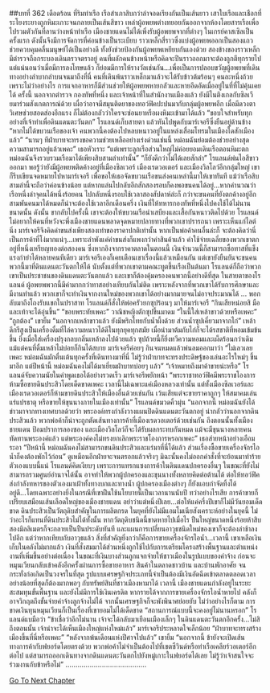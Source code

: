##บทที่ 362 เดือดร้อน
ที่ริมท่าเรือ เรือสำเภาสิบกว่าลำจอดเรียงกันเป็นเส้นยาว เสาใบเรือและเชือกที่ระโยงระยางถูกหิมะเกาะจนกลายเป็นเส้นสีขาว เหล่าผู้อพยพต่างทยอยกันออกจากห้องโดยสารเรือเพื่อไปรวมตัวกันที่ลานว่างหน้าท่าเรือ
เมืองชายแดนไม่ได้เพิ่งรับผู้อพยพจากที่ต่างๆ ในเกรย์คาสเซิลเป็นครั้งแรก ดังนั้นจึงมีการจัดการที่ค่อนข้างเป็นระเบียบ ราวเหล็กสี่ราวซึ่งแบ่งผู้อพยพออกเป็นสองแถวช่วยควบคุมคลื่นมนุษย์ได้เป็นอย่างดี ทั้งยังช่วยป้องกันผู้อพยพเหยียบกันเองด้วย สองข้างของราวเหล็กมีตำรวจถือกระบองเดินตรวจตราอยู่ คนที่ผลักคนข้างหน้าหรือคิดจะปีนราวออกมาจะต้องถูกตีทุกรายไป แต่แน่นอนว่าเมื่อมีการลงโทษแล้ว ก็ย่อมมีการให้รางวัลเช่นกัน...เพื่อเป็นการปลอบขวัญผู้อพยพที่เดินทางอย่างลำบากลำบนจนมาถึงที่นี่ คนที่เดินพ้นราวเหล็กมาแล้วจะได้รับข้าวต้มร้อนๆ คนละหนึ่งถ้วย เพราะไม่ว่าอย่างไร การแจกอาหารก็มีส่วนช่วยให้ผู้อพยพหายกลัวและหายอึดอัดเมื่ออยู่ในที่ที่ไม่คุ้นเคยได้
ครั้งนี้ นอกจากตำรวจ กองทัพที่หนึ่ง และเจ้าหน้าที่ในสำนักงานเมืองแล้ว ยังมีไนติงเกลกับซิลเวียมาร่วมสังเกตการณ์ด้วย เผื่อว่าอาจมีสมุนติดยาของทอว์ฟิคปะปนมากับกลุ่มผู้อพยพอีก เมื่อมีดวงตาวิเศษช่วยสอดส่องอีกแรง ก็ไม่ต้องกลัวว่าใครจะซ่อนยาหรือผงหิมะเข้ามาได้แล้ว
“ขอบใจสำหรับทุกอย่างที่เจ้าทำเพื่อดินแดนตะวันตก” โรแลนด์เก็บสายตา แล้วหันไปพูดกับมาร์เจอรีซึ่งยืนอยู่ด้านข้าง “หากไม่ได้ขบวนเรือของเจ้า คนพวกนี้คงต้องไปหลบหนาวอยู่ในแหล่งเสื่อมโทรมในเมืองใดสักเมืองแล้ว”
“นานๆ ทีฝ่าบาทจะทรงขอความช่วยเหลืออย่างเร่งด่วนเช่นนี้ หม่อมฉันย่อมต้องช่วยอย่างสุดความสามารถอยู่แล้วเพคะ” เธอหัวเราะ “แต่เพราะลูกเรือส่วนใหญ่ไม่ค่อยยอมเดินเรือตอนหิมะตก หม่อมฉันจึงรวบรวมเรือมาได้เพียงสิบสามลำเท่านั้น”
“ก็ยังดีกว่าไม่ได้เลยสักลำ” โรแลนด์พ่นไอสีขาวออกมา พอรู้ว่ายังมีผู้อพยพติดค้างอยู่ที่เมืองซิลเวอร์ เมืองเรดวอเตอร์ และเมืองวิลโลว์อีกกลุ่มใหญ่ เขาก็รีบเขียนจดหมายไปหามาร์เจอรี เพื่อขอให้เธอจัดขบวนเรือขนส่งคนเหล่านี้มาให้เขาทันที
แม้ว่าเรือสิบสามลำนี้จะถือว่าค่อนข้างน้อย แต่หากแล่นไปกลับอีกสักสองรอบก็คงพอขนคนได้อยู่...หากคำนวณว่าเรือหนึ่งลำจุคนได้หนึ่งร้อยคน ไปกลับหนึ่งรอบใช้เวลาสองสัปดาห์ล่ะก็ กว่าจะขนคนที่ยังตกค้างอยู่อีกสามพันคนมาได้หมดก็น่าจะต้องใช้เวลาอีกเดือนครึ่ง เงินที่ให้ทหารกองทัพที่หนึ่งไปคงใช้ได้ไม่นานขนาดนั้น ดังนั้น ขากลับไปครั้งนี้ เขาจะต้องให้ขบวนเรือนำเสบียงและเสื้อกันหนาวติดไปด้วย โรแลนด์ไม่อยากให้คนที่หวังจะพึ่งเมืองชายแดนพลาดจุดหมายปลายทางที่พวกเขาปรารถนา
เพราะเห็นแก่ไลต์นิ่ง มาร์เจอรีจึงคิดค่าขนส่งเพียงสองเท่าของราคาปกติเท่านั้น หากเป็นพ่อค้าคนอื่นล่ะก็ จะต้องคิดว่านี่เป็นการค้าที่โง่มากแน่ๆ...เพราะลำพังแค่ค่าขนส่งก็แพงกว่าค่าสินค้าแล้ว ค่าใช้จ่ายเฉลี่ยของพวกเขาตกอยู่ที่หนึ่งเหรียญทองต่อสองคน ซึ่งหากอิงจากราคาตลาดในตอนนี้ เงินจำนวนนี้ก็สามารถซื้อทาสที่แข็งแรงกำยำได้หลายคนทีเดียว มาร์เจอรีเองก็เคยเตือนเขาเรื่องนี้แล้วเหมือนกัน แต่เขายังยืนยันจะขนคนพวกนี้มาที่ดินแดนตะวันตกให้ได้
นับตั้งแต่ที่พวกเขาตามคณะทูตขึ้นเรือเป็นต้นมา โรแลนด์ก็ถือว่าพวกเขาเป็นประชาชนของดินแดนตะวันตกแล้ว และเขาก็ต้องคุ้มครองคนพวกนี้อย่างดีที่สุด ในสายตาของโรแลนด์ ผู้อพยพพวกนี้มีค่ามากกว่าทาสอย่างเทียบกันไม่ติด เพราะหลังจากที่พวกเขาได้รับการศึกษาและมีงานทำแล้ว พวกเขาก็จะทำเงินจากงานใหม่ของพวกเขาได้อย่างมากมายจนไม่อาจประมาณได้
...
พอกลับมาถึงโถงรับแขกในปราสาท โรแลนด์ก็สั่งให้พ่อครัวยกซุปร้อนๆ มาให้มาร์เจอรี “กินเสียหน่อยสิ มือและเท้าจะได้อุ่นขึ้น”
“ขอบพระทัยเพคะ” วาณิชหญิงตักซุปขึ้นมาดม “ในนี้ใส่เหล้าขาวด้วยหรือเพคะ”
“ถูกต้อง” เขายิ้ม “นอกจากเหล้าขาวแล้ว ยังมีพริกไทยกับน้ำผึ้งด้วย ส่วนน้ำซุปเคี่ยวมาจากไก่” เหล้าดีกรีสูงเป็นเครื่องดื่มที่ไล่ความหนาวได้ดีในทุกยุคทุกสมัย เมื่อนำมาต้มกับไก่ก็จะได้รสชาติที่หอมเข้มข้นขึ้น ยิ่งเมื่อใส่เครื่องปรุงกลบกลิ่นเหล้าลงไปด้วยแล้ว ซุปถ้วยนี้ก็ยิ่งทวีความหอมและเผ็ดร้อนกว่าเดิม แม้แต่คนที่ดื่มเหล้าไม่บ่อยก็กินได้สบาย
มาร์เจอรีค่อยๆ กินจนหมดแล้วพ่นลมออกมาว่า “ไม่เลวเลยเพคะ หม่อมฉันมักตื่นเต้นทุกครั้งที่เดินทางมาที่นี่ ไม่รู้ว่าฝ่าบาทจะทรงประดิษฐ์ของเล่นอะไรใหม่ๆ ขึ้นมาอีก แต่ปีหน้านี้ หม่อมฉันคงไม่ได้มาเยี่ยมฝ่าบาทบ่อยๆ แล้ว”
“เจ้าหมายถึงมาค้าขายน่ะหรือ” โรแลนด์จับความนัยในคำพูดเธอได้อย่างรวดเร็ว
มาร์เจอรีพยักหน้า “พระราชาทอว์ฟิคมีพระราชโองการห้ามซื้อขายดินประสิวโดยเด็ดขาดเพคะ เวลานี้ไม่เฉพาะแค่เมืองหลวงเท่านั้น แต่ทั้งเมืองซิลเวอร์และเมืองเรดวอเตอร์ก็ห้ามขายดินประสิวให้เมืองอื่นด้วยเช่นกัน เว้นเสียแต่จะขายราคาถูกๆ ให้สมาคมเล่นแร่แปรธาตุ หรือขายให้ขุนนางภายในเมืองเท่านั้น”
โรแลนด์ขมวดคิ้วมุ่น
“นอกจากนี้ หม่อมฉันยังได้ข่าวมาจากทางเทศบาลด้วยว่า พระองค์ทรงกำลังวางแผนปิดดินแดนตะวันตกอยู่ น่ากลัวว่านอกจากดินประสิวแล้ว พวกพ่อค้าก็น่าจะถูกตัดเส้นทางการค้าที่เมืองเรดวอเตอร์ด้วยเช่นกัน ถึงตอนนั้นทั้งเมืองชายแดน ป้อมปราการลองซอง และเมืองวิลโลว์ก็จะได้รับผลกระทบกันหมด แม้จะมีขุนนางหลายคนทัดทานพระองค์แล้ว แต่พระองค์คงไม่ทรงยกเลิกพระราชโองการหรอกเพคะ” เธอส่ายหน้าอย่างเอือมระอา “ปีหน้านี้ หม่อมฉันคงไม่สามารถขนดินประสิวและแร่มาที่นี่ได้แล้ว ส่วนเรื่องซื้อขายเครื่องจักรไอน้ำก็คงต้องพักไว้ก่อน”
ดูเหมือนอีกฝ่ายจะจนตรอกแล้วจริงๆ มิฉะนั้นคงไม่ออกคำสั่งที่จะย้อนมาทำร้ายตัวเองแบบนี้แน่ โรแลนด์คิดเงียบๆ เพราะการแทรกแซงการค้าในดินแดนปกครองอื่นๆ ในขณะที่ยังไม่สามารถรวมศูนย์อำนาจได้นั้น อาจทำให้พวกผู้ปกครองและขุนนางทั้งหลายคิดต่อต้านได้ ต่อให้ทอว์ฟิคส่งกำลังทหารของตัวเองมาเฝ้าทั้งทางบกและทางน้ำ ผู้ปกครองเมืองต่างๆ ก็ยังแอบกำจัดทิ้งได้อยู่ดี...โดยเฉพาะอย่างยิ่งในกรณีที่เขาฝืนใช้นโยบายนี้เป็นเวลานานนับปี
ทว่าอย่างไรเสีย การค้าขายก็เปรียบเสมือนเส้นเลือดใหญ่ของเมืองชายแดน อย่าว่าแต่หนึ่งปีเลย...ต่อให้แค่ครึ่งปีเขาก็ไม่มีวันยอมเด็ดขาด ดินประสิวเป็นวัตถุดิบสำคัญในการผลิตกรด ในยุคที่ยังไม่มีแอมโมเนียสังเคราะห์อย่างในยุคนี้ ไม่ว่าอะไรก็แทนที่ดินประสิวไม่ได้ทั้งนั้น หากวัตถุดิบชนิดนี้ขาดหายไปเมื่อไร ปืนใหญ่ขนาดหนึ่งร้อยห้าสิบสองมิลลิเมตรก็จะกลายเป็นปืนประดับทันที และแผนการเปลี่ยนอาวุธชนิดใหม่ของเขาก็จะต้องล่าช้าลงไปอีก
แต่ว่าหากเทียบกับอาวุธแล้ว สิ่งที่สำคัญยิ่งกว่าก็คือการขายเครื่องจักรไอน้ำ...เวลานี้ เขาเหลือเงินเก็บในคลังไม่มากแล้ว เงินที่สั่งสมมาได้ส่วนหนึ่งถูกใช้ไปกับการเตรียมโครงสร้างพื้นฐานและตำแหน่งงานที่เพิ่มขึ้นอย่างต่อเนื่อง ในขณะที่เงินบางส่วนถูกแจกจ่ายให้ชาวเมืองในรูปแบบของค่าจ้าง ก่อนจะหมุนเวียนกลับเข้าคลังอีกครั้งผ่านการซื้อขายอาหาร สินค้าในตลาดชาวบ้าน และบ้านพักอาศัย จนกระทั่งก่อเกิดเป็นวงจรในที่สุด รูปแบบเศรษฐกิจประเภทนี้จำเป็นต้องมีเงินอัดฉีดเข้าตลาดตลอดเวลา อย่างน้อยที่สุดก็ต้องมากพอๆ กับทรัพย์สินที่ชาวเมืองหามาได้
เวลานี้ เมืองชายแดนกำลังอยู่ในระยะสะสมทุนขั้นพื้นฐาน และยังไม่มีการใช้เงินเครดิต หากรายได้จากการขายเครื่องจักรไอน้ำหายไป คลังก็อาจวิกฤตถึงขั้นจ่ายค่าจ้างลูกจ้างไม่ได้ จากนั้นเศรษฐกิจก็จะพังพินาศย่อยยับ
ไม่ว่าอย่างไรก็ตาม การขาดเงินทุนหมุนเวียนก็เป็นเรื่องที่เขายอมไม่ได้เด็ดขาด
“สถานการณ์แบบนี้จะคงอยู่ไม่นานหรอก” โรแลนด์แบมือว่า “ข้าเชื่อว่าอีกไม่นาน เจ้าจะได้กลับมาเยือนเมืองเล็กๆ ในดินแดนตะวันตกอีกครั้ง...ไม่สิ ถึงตอนนั้น เจ้าน่าจะได้เห็นเมืองใหญ่แห่งใหม่แล้ว”
มาร์เจอรีประหลาดใจเล็กน้อย “ฝ่าบาทจะทรงสร้างเมืองขึ้นที่นี่หรือเพคะ”
“หลังจากพ้นเดือนแห่งปีศาจไปแล้ว” เขายิ้ม “นอกจากนี้ ข้ายังจะเปิดเส้นทางการค้ากับฟยอร์ดโดยตรงด้วย พวกพ่อค้าไม่จำเป็นต้องไปที่เขตซีวินด์หรือท่าเรือเคลียร์วอเตอร์อีกต่อไป แต่สามารถออกเดินทางจากดินแดนตะวันตกไปยังหมู่เกาะในฟยอร์ดได้เลย ไม่รู้ว่าเจ้าสนใจจะร่วมงานกับข้าหรือไม่”
........................................






[Go To Next Chapter]( ./275.md)